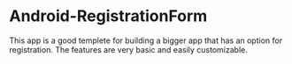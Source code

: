 # Android-RegistrationForm

This app is a good templete for building a bigger app that has an option for registration. The features are very basic and easily customizable.
